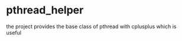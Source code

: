 pthread_helper
==============

the project provides the base class of pthread with cplusplus which is useful


